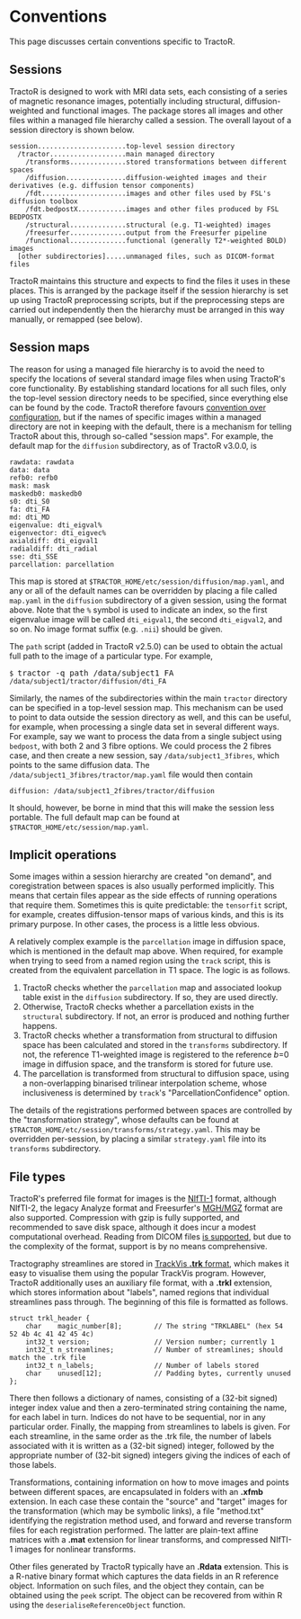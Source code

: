 # Conventions

This page discusses certain conventions specific to TractoR.

## Sessions

TractoR is designed to work with MRI data sets, each consisting of a series of magnetic resonance images, potentially including structural, diffusion-weighted and functional images. The package stores all images and other files within a managed file hierarchy called a session. The overall layout of a session directory is shown below.

    session......................top-level session directory
      /tractor...................main managed directory
        /transforms..............stored transformations between different spaces
        /diffusion...............diffusion-weighted images and their derivatives (e.g. diffusion tensor components)
        /fdt.....................images and other files used by FSL's diffusion toolbox
        /fdt.bedpostX............images and other files produced by FSL BEDPOSTX
        /structural..............structural (e.g. T1-weighted) images
        /freesurfer..............output from the Freesurfer pipeline
        /functional..............functional (generally T2*-weighted BOLD) images
      [other subdirectories].....unmanaged files, such as DICOM-format files

TractoR maintains this structure and expects to find the files it uses in these places. This is arranged by the package itself if the session hierarchy is set up using TractoR preprocessing scripts, but if the preprocessing steps are carried out independently then the hierarchy must be arranged in this way manually, or remapped (see below).

## Session maps

The reason for using a managed file hierarchy is to avoid the need to specify the locations of several standard image files when using TractoR's core functionality. By establishing standard locations for all such files, only the top-level session directory needs to be specified, since everything else can be found by the code. TractoR therefore favours [convention over configuration](http://en.wikipedia.org/wiki/Convention_over_configuration), but if the names of specific images within a managed directory are not in keeping with the default, there is a mechanism for telling TractoR about this, through so-called "session maps". For example, the default map for the `diffusion` subdirectory, as of TractoR v3.0.0, is

    rawdata: rawdata
    data: data
    refb0: refb0
    mask: mask
    maskedb0: maskedb0
    s0: dti_S0
    fa: dti_FA
    md: dti_MD
    eigenvalue: dti_eigval%
    eigenvector: dti_eigvec%
    axialdiff: dti_eigval1
    radialdiff: dti_radial
    sse: dti_SSE
    parcellation: parcellation

This map is stored at `$TRACTOR_HOME/etc/session/diffusion/map.yaml`, and any or all of the default names can be overridden by placing a file called `map.yaml` in the `diffusion` subdirectory of a given session, using the format above. Note that the `%` symbol is used to indicate an index, so the first eigenvalue image will be called `dti_eigval1`, the second `dti_eigval2`, and so on. No image format suffix (e.g. `.nii`) should be given.

The `path` script (added in TractoR v2.5.0) can be used to obtain the actual full path to the image of a particular type. For example,

<pre>
<code>$ </code><kbd>tractor -q path /data/subject1 FA</kbd>
<code>/data/subject1/tractor/diffusion/dti_FA</code>
</pre>

Similarly, the names of the subdirectories within the main `tractor` directory can be specified in a top-level session map. This mechanism can be used to point to data outside the session directory as well, and this can be useful, for example, when processing a single data set in several different ways. For example, say we want to process the data from a single subject using `bedpost`, with both 2 and 3 fibre options. We could process the 2 fibres case, and then create a new session, say `/data/subject1_3fibres`, which points to the same diffusion data. The `/data/subject1_3fibres/tractor/map.yaml` file would then contain

    diffusion: /data/subject1_2fibres/tractor/diffusion

It should, however, be borne in mind that this will make the session less portable. The full default map can be found at `$TRACTOR_HOME/etc/session/map.yaml`.

## Implicit operations

Some images within a session hierarchy are created "on demand", and coregistration between spaces is also usually performed implicitly. This means that certain files appear as the side effects of running operations that require them. Sometimes this is quite predictable: the `tensorfit` script, for example, creates diffusion-tensor maps of various kinds, and this is its primary purpose. In other cases, the process is a little less obvious.

A relatively complex example is the `parcellation` image in diffusion space, which is mentioned in the default map above. When required, for example when trying to seed from a named region using the `track` script, this is created from the equivalent parcellation in T1 space. The logic is as follows.

1. TractoR checks whether the `parcellation` map and associated lookup table exist in the `diffusion` subdirectory. If so, they are used directly.
2. Otherwise, TractoR checks whether a parcellation exists in the `structural` subdirectory. If not, an error is produced and nothing further happens.
3. TractoR checks whether a transformation from structural to diffusion space has been calculated and stored in the `transforms` subdirectory. If not, the reference T1-weighted image is registered to the reference *b*=0 image in diffusion space, and the transform is stored for future use.
4. The parcellation is transformed from structural to diffusion space, using a non-overlapping binarised trilinear interpolation scheme, whose inclusiveness is determined by `track`'s "ParcellationConfidence" option.

The details of the registrations performed between spaces are controlled by the "transformation strategy", whose defaults can be found at `$TRACTOR_HOME/etc/session/transforms/strategy.yaml`. This may be overridden per-session, by placing a similar `strategy.yaml` file into its `transforms` subdirectory.

## File types

TractoR's preferred file format for images is the [NIfTI-1](http://nifti.nimh.nih.gov/nifti-1) format, although NIfTI-2, the legacy Analyze format and Freesurfer's [MGH/MGZ](https://surfer.nmr.mgh.harvard.edu/fswiki/FsTutorial/MghFormat) format are also supported. Compression with gzip is fully supported, and recommended to save disk space, although it does incur a modest computational overhead. Reading from DICOM files [is supported](TractoR-and-DICOM.html), but due to the complexity of the format, support is by no means comprehensive.

Tractography streamlines are stored in [TrackVis **.trk** format](http://www.trackvis.org/docs/?subsect=fileformat), which makes it easy to visualise them using the popular TrackVis program. However, TractoR additionally uses an auxiliary file format, with a **.trkl** extension, which stores information about "labels", named regions that individual streamlines pass through. The beginning of this file is formatted as follows.

    struct trkl_header {
        char    magic_number[8];        // The string "TRKLABEL" (hex 54 52 4b 4c 41 42 45 4c)
        int32_t version;                // Version number; currently 1
        int32_t n_streamlines;          // Number of streamlines; should match the .trk file
        int32_t n_labels;               // Number of labels stored
        char    unused[12];             // Padding bytes, currently unused
    };

There then follows a dictionary of names, consisting of a (32-bit signed) integer index value and then a zero-terminated string containing the name, for each label in turn. Indices do not have to be sequential, nor in any particular order. Finally, the mapping from streamlines to labels is given. For each streamline, in the same order as the .trk file, the number of labels associated with it is written as a (32-bit signed) integer, followed by the appropriate number of (32-bit signed) integers giving the indices of each of those labels.

Transformations, containing information on how to move images and points between different spaces, are encapsulated in folders with an **.xfmb** extension. In each case these contain the "source" and "target" images for the transformation (which may be symbolic links), a file "method.txt" identifying the registration method used, and forward and reverse transform files for each registration performed. The latter are plain-text affine matrices with a **.mat** extension for linear transforms, and compressed NIfTI-1 images for nonlinear transforms.

Other files generated by TractoR typically have an **.Rdata** extension. This is a R-native binary format which captures the data fields in an R reference object. Information on such files, and the object they contain, can be obtained using the `peek` script. The object can be recovered from within R using the `deserialiseReferenceObject` function.
